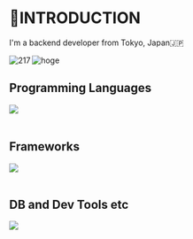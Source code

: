 # 📝INTRODUCTION
<p>I'm a backend developer from Tokyo, Japan🇯🇵</p>

<p><img align="left" src="https://github-readme-stats.vercel.app/api/top-langs?username=Taichi217Niina&show_icons=true&locale=en&layout=compact" alt="217" /></p>
<p><img align="rightr" src="https://github-readme-stats.vercel.app/api?username=Taichi217Niina&show_icons=true&locale=en" alt="hoge" /></p>

## Programming Languages
<img align="left" src="https://skillicons.dev/icons?i=html,css,java" /> <br /><br />

## Frameworks
<img align="center" src="https://skillicons.dev/icons?i=spring" /> <br /><br />

## DB and Dev Tools etc
<img src="https://skillicons.dev/icons?i=postgresql,docker,git,github,eclipse,vscode,linux,aws,redis" /> <br /><br />

